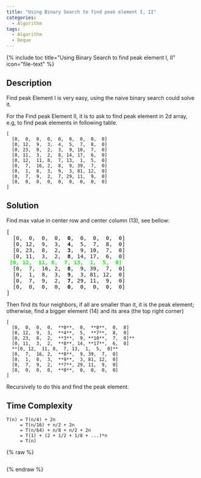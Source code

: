 ```yaml
---
title: "Using Binary Search to find peak element I, II"
categories:
  - Algorithm
tags:
  - Algorithm
  - Deque
---
```


{% include toc title="Using Binary Search to find peak element I, II" icon="file-text" %}

## Description

Find peak Element I is very easy, using the naive binary search could solve it. 

For the Find peak Element II, it is to ask to find peak element in 2d array, e.g, to find peak elements in following table.

```
[  
  [0,  0,  0,  0,  0,  0,  0,  0,  0]  
  [0, 12,  9,  3,  4,  5,  7,  8,  0]  
  [0, 23,  8,  2,  3,  9, 10,  7,  0]  
  [0, 11,  3,  2,  8, 14, 17,  6,  0]  
  [0, 12,  11, 8,  7, 13,  1,  5,  0]  
  [0,  7,  16, 2,  8,  9, 39,  7,  0]  
  [0,  1,  8,  3,  9,  3, 81, 12,  0]  
  [0,  7,  9,  2,  7, 29, 11,  9,  0]  
  [0,  0,  0,  0,  0,  0,  0,  0,  0]  
]  
```
## Solution

Find max value in center row and center column (13), see bellow:

<pre>
[  
  [0,  0,  0,  0,  <b>0</b>,  0,  0,  0,  0]  
  [0, 12,  9,  3,  <b>4</b>,  5,  7,  8,  0]  
  [0, 23,  8,  2,  <b>3</b>,  9, 10,  7,  0]  
  [0, 11,  3,  2,  <b>8</b>, 14, 17,  6,  0]  
 <span style="color: #00ff00;"><b>[0, 12,  11, 8,  7, 13,  1,  5,  0]</b></span>
  [0,  7,  16, 2,  <b>8</b>,  9, 39,  7,  0]  
  [0,  1,  8,  3,  <b>9</b>,  3, 81, 12,  0]  
  [0,  7,  9,  2,  <b>7</b>, 29, 11,  9,  0]  
  [0,  0,  0,  0,  <b>0</b>,  0,  0,  0,  0]  
]  
</pre>

Then find its four neighbors, if all are smaller than it, it is the peak element; otherwise, find a bigger element (14) and its area (the top right corner)
```
[  
  [0,  0,  0,  0,  **0**,  0,  **0**,  0,  0]  
  [0, 12,  9,  3,  **4**,  5,  **7**,  8,  0]  
  [0, 23,  8,  2,  **3**,  9, **10**,  7,  0]**  
  [0, 11,  3,  2,  **8**, 14, **17**,  6,  0]  
  **[0, 12,  11, 8,  7, 13,  1,  5,  0]**  
  [0,  7,  16, 2,  **8**,  9, 39,  7,  0]  
  [0,  1,  8,  3,  **9**,  3, 81, 12,  0]  
  [0,  7,  9,  2,  **7**, 29, 11,  9,  0]  
  [0,  0,  0,  0,  **0**,  0,  0,  0,  0]  
]  
```

Recursively to do this and find the peak element.

## Time Complexity
```
T(n) = T(n/4) + 2n  
     = T(n/16) + n/2 + 2n  
     = T(n/64) + n/8 + n/2 + 2n  
     = T(1) + (2 + 1/2 + 1/8 + ...)*n  
     = T(n)  
```
{% raw %}
```liquid

```
{% endraw %}

